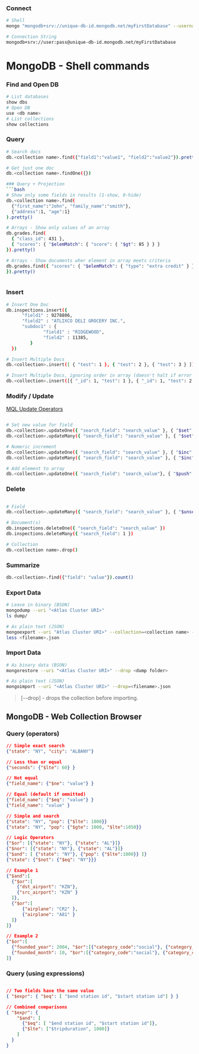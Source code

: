 
### Connect
```bash
# Shell
mongo "mongodb+srv://unique-db-id.mongodb.net/myFirstDatabase" --username <user>

# Connection String
mongodb+srv://user:pass@unique-db-id.mongodb.net/myFirstDatabase
```




# MongoDB - Shell commands

### Find and Open DB
```bash
# List databases
show dbs
# Open DB
use <db name>
# List collections
show collections
```

### Query
```bash
# Search docs
db.<collection name>.find({"field1":"value1", "field2":"value2"}).pretty()

# Get just one doc
db.<collection name>.findOne({})

### Query + Projection
```bash
# Show only some fields in results (1-show, 0-hide)
db.<collection name>.find(
  {"first_name":"John", "family_name":"smith"},
  {"address":1, "age":1}
).pretty()

# Arrays - Show only values of an array
db.grades.find(
  { "class_id": 431 },
  { "scores": { "$elemMatch": { "score": { "$gt": 85 } } }
}).pretty()

# Arrays - Show documents wher element in array meets criteria
db.grades.find({ "scores": { "$elemMatch": { "type": "extra credit" } } 
}).pretty() 
             
```

### Insert
```bash
# Insert One Doc
db.inspections.insert({
      "field1" : 9278806,
      "field2" : "ATLIXCO DELI GROCERY INC.",
      "subdoc1" : {
              "field1" : "RIDGEWOOD",
              "field2" : 11385,
         }
  })

# Insert Multiple Docs
db.<collection>.insert([ { "test": 1 }, { "test": 2 }, { "test": 3 } ])

# Insert Multiple Docs, ignoring order in array (doesn't halt if error for a doc)
db.<collection>.insert([{ "_id": 1, "test": 1 }, { "_id": 1, "test": 2 }, { "_id": 3, "test": 3 }], { "ordered": false })
```

### Modify / Update
[MQL Update Operators](https://docs.mongodb.com/manual/reference/operator/update/#id1)

```bash

# Set new value for field
db.<collection>.updateOne({ "search_field": "search_value" }, { "$set": { "field1": "value1" } })
db.<collection>.updateMany({ "search_field": "search_value" }, { "$set": { "field1": "value1" } })

# Numeric increment
db.<collection>.updateOne({ "search_field": "search_value" }, { "$inc": { "numeric_field": 10 } })
db.<collection>.updateMany({ "search_field": "search_value" }, { "$inc": { "numeric_field": 10 } })

# Add element to array
db.<collection>.updateOne({ "search_field": "search_value"}, { "$push": { "my_array": "array_value" }})
```

### Delete
```bash

# Field
db.<collection>.updateMany({ "search_field": "search_value" }, { "$unset": {"field1": ""} })

# Document(s)
db.inspections.deleteOne({ "search_field": "search_value" })
db.inspections.deleteMany({ "search_field": 1 })

# Collection
db.<collection name>.drop()
```

### Summarize
```bash
db.<collection>.find({"field": "value"}).count()
```

### Export Data
```bash
# Leave in binary (BSON)
mongodump --uri "<Atlas Cluster URI>"
ls dump/

# As plain text (JSON)
mongoexport --uri "Atlas Cluster URI>" --collection=<collection name> --out=<filename>.json
less <filename>.json
```

### Import Data
```bash
# As binary data (BSON)
mongorestore --uri "<Atlas Cluster URI>" --drop <dump folder>

# As plain text (JSON)
mongoimport --uri "<Atlas Cluster URI>" --drop=<filename>.json
```
> [--drop] - drops the collection before importing.


## MongoDB - Web Collection Browser

### Query (operators)
```json
// Simple exact search
{"state": "NY", "city": "ALBANY"}

// Less than or equal
{"seconds": {"$lte": 60} }

// Not equal
{"field_name": {"$ne": "value"} }

// Equal (default if ommitted)
{"field_name": {"$eq": "value"} }
{"field_name": "value" }

// Simple and search
{"state": "NY", "pop": {"$lte": 1000}}
{"state": "NY", "pop": {"$gte": 1000, "$lte":1050}}

// Logic Operators
{"$or": [{"state": "NY"}, {"state": "AL"}]}
{"$nor": [{"state": "NY"}, {"state": "AL"}]}
{"$and": [ {"state": "NY"}, {"pop": {"$lte":1000}} ]}
{"state": {"$not": {"$eq": "NY"}}}

// Example 1
{"$and":[
  {"$or":[
    {"dst_airport": "KZN"},
    {"src_airport": "KZN" }
  ]},
  {"$or":[
      {"airplane": "CR2" },
      {"airplane": "A81" }
  ]}
]}

// Example 2
{"$or":[
  {"founded_year": 2004, "$or":[{"category_code":"social"}, {"category_code":"web"}]},
  {"founded_month": 10, "$or":[{"category_code":"social"}, {"category_code":"web"}]}
]}
```

### Query (using expressions)
```json

// Two fields have the same value
{ "$expr": { "$eq": [ "$end station id", "$start station id"] } }

// Combined comparisons
{ "$expr": { 
    "$and": [
      {"$eq": [ "$end station id", "$start station id"]},
      {"$lte": ["$tripduration", 1000]}
    ]
  }
}
```
